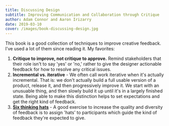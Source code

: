 ```yaml
---
title: Discussing Design
subtitle: Improving Communication and Collaboration through Critique
author: Adam Connor and Aaron Irizarry
date: 2019-03-10
cover: /images/book-discussing-design.jpg
---
```


This book is a good collection of techniques to improve creative feedback. I've used a lot of them since reading it. My favorites:

1. **Critique to improve, not critique to approve.** Remind stakeholders that their role isn't to say 'yes' or 'no,' rather to give the designer actionable feedback for how to resolve any critical issues.
2. **Incremental vs. iterative** - We often call work iterative when it's actually incremental. That is: we don't actually build a full usable version of a product, release it, and then progressively improve it. We start with an unusuable thing, and then slowly build it up until it's in a largely finished state. Being able to make this distinction helps to set expectations and get the right kind of feedback.
3. **[Six thinking hats](https://en.wikipedia.org/wiki/Six_Thinking_Hats)** - A good exercise to increase the quality and diversity of feedback is to assign 'hats' to participants which guide the kind of feedback they're expected to give. 